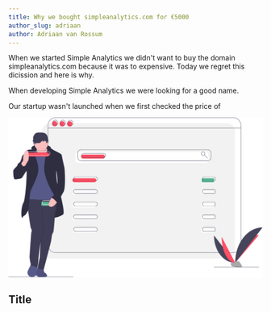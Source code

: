 ```yaml
---
title: Why we bought simpleanalytics.com for €5000
author_slug: adriaan
author: Adriaan van Rossum
---
```


When we started Simple Analytics we didn't want to buy the domain simpleanalytics.com because it was to expensive. Today we regret this dicission and here is why.

When developing Simple Analytics we were looking for a good name.

Our startup wasn't launched when we first checked the price of

<img loading="lazy" class="limit-height" src="/images/domain-names.svg" alt="">

## Title
